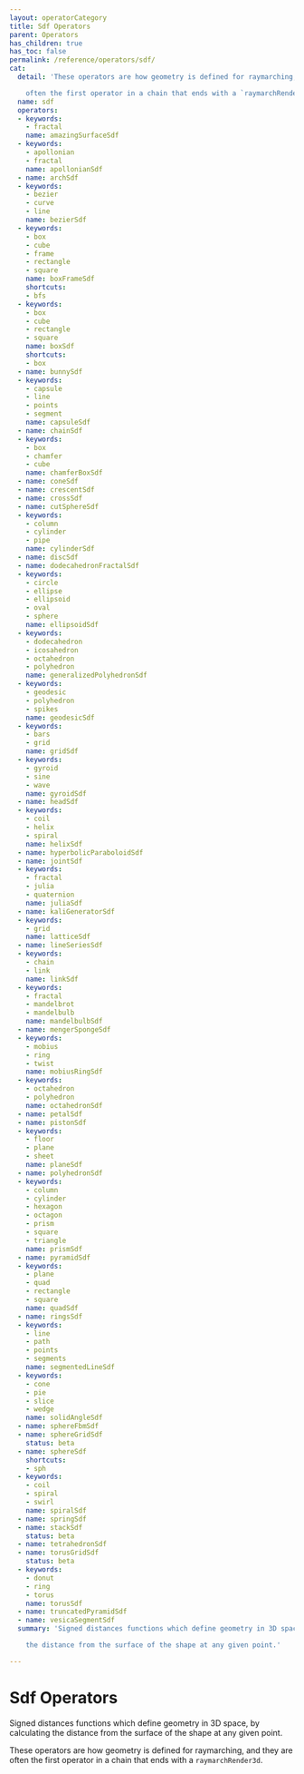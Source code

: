 ```yaml
---
layout: operatorCategory
title: Sdf Operators
parent: Operators
has_children: true
has_toc: false
permalink: /reference/operators/sdf/
cat:
  detail: 'These operators are how geometry is defined for raymarching, and they are

    often the first operator in a chain that ends with a `raymarchRender3d`.'
  name: sdf
  operators:
  - keywords:
    - fractal
    name: amazingSurfaceSdf
  - keywords:
    - apollonian
    - fractal
    name: apollonianSdf
  - name: archSdf
  - keywords:
    - bezier
    - curve
    - line
    name: bezierSdf
  - keywords:
    - box
    - cube
    - frame
    - rectangle
    - square
    name: boxFrameSdf
    shortcuts:
    - bfs
  - keywords:
    - box
    - cube
    - rectangle
    - square
    name: boxSdf
    shortcuts:
    - box
  - name: bunnySdf
  - keywords:
    - capsule
    - line
    - points
    - segment
    name: capsuleSdf
  - name: chainSdf
  - keywords:
    - box
    - chamfer
    - cube
    name: chamferBoxSdf
  - name: coneSdf
  - name: crescentSdf
  - name: crossSdf
  - name: cutSphereSdf
  - keywords:
    - column
    - cylinder
    - pipe
    name: cylinderSdf
  - name: discSdf
  - name: dodecahedronFractalSdf
  - keywords:
    - circle
    - ellipse
    - ellipsoid
    - oval
    - sphere
    name: ellipsoidSdf
  - keywords:
    - dodecahedron
    - icosahedron
    - octahedron
    - polyhedron
    name: generalizedPolyhedronSdf
  - keywords:
    - geodesic
    - polyhedron
    - spikes
    name: geodesicSdf
  - keywords:
    - bars
    - grid
    name: gridSdf
  - keywords:
    - gyroid
    - sine
    - wave
    name: gyroidSdf
  - name: headSdf
  - keywords:
    - coil
    - helix
    - spiral
    name: helixSdf
  - name: hyperbolicParaboloidSdf
  - name: jointSdf
  - keywords:
    - fractal
    - julia
    - quaternion
    name: juliaSdf
  - name: kaliGeneratorSdf
  - keywords:
    - grid
    name: latticeSdf
  - name: lineSeriesSdf
  - keywords:
    - chain
    - link
    name: linkSdf
  - keywords:
    - fractal
    - mandelbrot
    - mandelbulb
    name: mandelbulbSdf
  - name: mengerSpongeSdf
  - keywords:
    - mobius
    - ring
    - twist
    name: mobiusRingSdf
  - keywords:
    - octahedron
    - polyhedron
    name: octahedronSdf
  - name: petalSdf
  - name: pistonSdf
  - keywords:
    - floor
    - plane
    - sheet
    name: planeSdf
  - name: polyhedronSdf
  - keywords:
    - column
    - cylinder
    - hexagon
    - octagon
    - prism
    - square
    - triangle
    name: prismSdf
  - name: pyramidSdf
  - keywords:
    - plane
    - quad
    - rectangle
    - square
    name: quadSdf
  - name: ringsSdf
  - keywords:
    - line
    - path
    - points
    - segments
    name: segmentedLineSdf
  - keywords:
    - cone
    - pie
    - slice
    - wedge
    name: solidAngleSdf
  - name: sphereFbmSdf
  - name: sphereGridSdf
    status: beta
  - name: sphereSdf
    shortcuts:
    - sph
  - keywords:
    - coil
    - spiral
    - swirl
    name: spiralSdf
  - name: springSdf
  - name: stackSdf
    status: beta
  - name: tetrahedronSdf
  - name: torusGridSdf
    status: beta
  - keywords:
    - donut
    - ring
    - torus
    name: torusSdf
  - name: truncatedPyramidSdf
  - name: vesicaSegmentSdf
  summary: 'Signed distances functions which define geometry in 3D space, by calculating

    the distance from the surface of the shape at any given point.'

---
```


# Sdf Operators

Signed distances functions which define geometry in 3D space, by calculating
the distance from the surface of the shape at any given point.

These operators are how geometry is defined for raymarching, and they are
often the first operator in a chain that ends with a `raymarchRender3d`.
